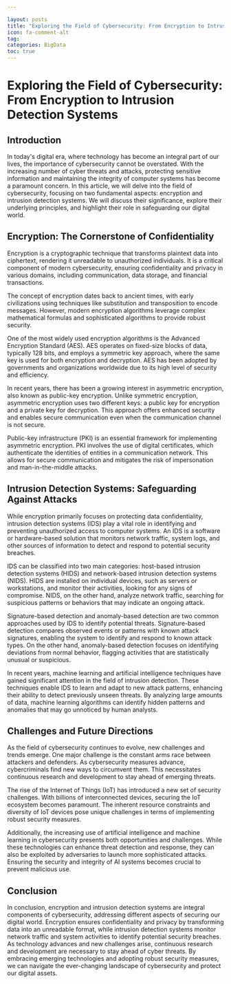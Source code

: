 ```yaml
---

layout: posts
title: "Exploring the Field of Cybersecurity: From Encryption to Intrusion Detection Systems"
icon: fa-comment-alt
tag:      
categories: BigData
toc: true
---
```




# Exploring the Field of Cybersecurity: From Encryption to Intrusion Detection Systems

## Introduction

In today's digital era, where technology has become an integral part of our lives, the importance of cybersecurity cannot be overstated. With the increasing number of cyber threats and attacks, protecting sensitive information and maintaining the integrity of computer systems has become a paramount concern. In this article, we will delve into the field of cybersecurity, focusing on two fundamental aspects: encryption and intrusion detection systems. We will discuss their significance, explore their underlying principles, and highlight their role in safeguarding our digital world.

## Encryption: The Cornerstone of Confidentiality

Encryption is a cryptographic technique that transforms plaintext data into ciphertext, rendering it unreadable to unauthorized individuals. It is a critical component of modern cybersecurity, ensuring confidentiality and privacy in various domains, including communication, data storage, and financial transactions.

The concept of encryption dates back to ancient times, with early civilizations using techniques like substitution and transposition to encode messages. However, modern encryption algorithms leverage complex mathematical formulas and sophisticated algorithms to provide robust security.

One of the most widely used encryption algorithms is the Advanced Encryption Standard (AES). AES operates on fixed-size blocks of data, typically 128 bits, and employs a symmetric key approach, where the same key is used for both encryption and decryption. AES has been adopted by governments and organizations worldwide due to its high level of security and efficiency.

In recent years, there has been a growing interest in asymmetric encryption, also known as public-key encryption. Unlike symmetric encryption, asymmetric encryption uses two different keys: a public key for encryption and a private key for decryption. This approach offers enhanced security and enables secure communication even when the communication channel is not secure.

Public-key infrastructure (PKI) is an essential framework for implementing asymmetric encryption. PKI involves the use of digital certificates, which authenticate the identities of entities in a communication network. This allows for secure communication and mitigates the risk of impersonation and man-in-the-middle attacks.

## Intrusion Detection Systems: Safeguarding Against Attacks

While encryption primarily focuses on protecting data confidentiality, intrusion detection systems (IDS) play a vital role in identifying and preventing unauthorized access to computer systems. An IDS is a software or hardware-based solution that monitors network traffic, system logs, and other sources of information to detect and respond to potential security breaches.

IDS can be classified into two main categories: host-based intrusion detection systems (HIDS) and network-based intrusion detection systems (NIDS). HIDS are installed on individual devices, such as servers or workstations, and monitor their activities, looking for any signs of compromise. NIDS, on the other hand, analyze network traffic, searching for suspicious patterns or behaviors that may indicate an ongoing attack.

Signature-based detection and anomaly-based detection are two common approaches used by IDS to identify potential threats. Signature-based detection compares observed events or patterns with known attack signatures, enabling the system to identify and respond to known attack types. On the other hand, anomaly-based detection focuses on identifying deviations from normal behavior, flagging activities that are statistically unusual or suspicious.

In recent years, machine learning and artificial intelligence techniques have gained significant attention in the field of intrusion detection. These techniques enable IDS to learn and adapt to new attack patterns, enhancing their ability to detect previously unseen threats. By analyzing large amounts of data, machine learning algorithms can identify hidden patterns and anomalies that may go unnoticed by human analysts.

## Challenges and Future Directions

As the field of cybersecurity continues to evolve, new challenges and trends emerge. One major challenge is the constant arms race between attackers and defenders. As cybersecurity measures advance, cybercriminals find new ways to circumvent them. This necessitates continuous research and development to stay ahead of emerging threats.

The rise of the Internet of Things (IoT) has introduced a new set of security challenges. With billions of interconnected devices, securing the IoT ecosystem becomes paramount. The inherent resource constraints and diversity of IoT devices pose unique challenges in terms of implementing robust security measures.

Additionally, the increasing use of artificial intelligence and machine learning in cybersecurity presents both opportunities and challenges. While these technologies can enhance threat detection and response, they can also be exploited by adversaries to launch more sophisticated attacks. Ensuring the security and integrity of AI systems becomes crucial to prevent malicious use.

## Conclusion

In conclusion, encryption and intrusion detection systems are integral components of cybersecurity, addressing different aspects of securing our digital world. Encryption ensures confidentiality and privacy by transforming data into an unreadable format, while intrusion detection systems monitor network traffic and system activities to identify potential security breaches. As technology advances and new challenges arise, continuous research and development are necessary to stay ahead of cyber threats. By embracing emerging technologies and adopting robust security measures, we can navigate the ever-changing landscape of cybersecurity and protect our digital assets.